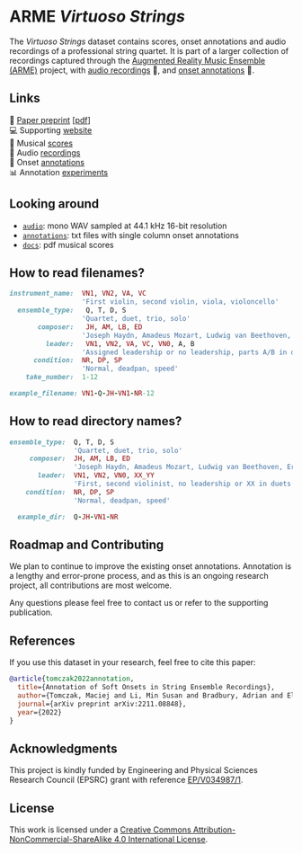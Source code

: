 # ARME *Virtuoso Strings*

The *Virtuoso Strings* dataset contains scores, onset annotations and audio recordings of a professional string quartet. It is part of a larger collection of recordings captured through the [Augmented Reality Music Ensemble (ARME)](https://arme-project.co.uk/) project, with [audio recordings](./audio/) :violin:, and [onset annotations](./annotations/) :memo:.

## Links

:microscope: [Paper preprint](http://128.84.21.203/abs/2211.08848) [[pdf](http://128.84.21.203/pdf/2211.08848)]  
:computer: Supporting [website](https://arme-project.co.uk/demos/virtuoso-strings)  
:musical_score: Musical [scores](/docs/scores/)  
:musical_note: Audio [recordings](https://github.com/arme-project/virtuoso-strings/releases)  
:memo: Onset [annotations](/annotations/)  
:bar_chart: Annotation [experiments](https://github.com/arme-project/haydn-annotation-dataset)  

## Looking around
* [`audio`](/audio/): mono WAV sampled at 44.1 kHz 16-bit resolution
* [`annotations`](/annotations/): txt files with single column onset annotations
* [`docs`](/docs/scores/): pdf musical scores

## How to read filenames?

```ruby
instrument_name:  VN1, VN2, VA, VC
                  'First violin, second violin, viola, violoncello'
  ensemble_type:   Q, T, D, S
                  'Quartet, duet, trio, solo'
       composer:   JH, AM, LB, ED
                  'Joseph Haydn, Amadeus Mozart, Ludwig van Beethoven, Ernő Dohnányi'
         leader:   VN1, VN2, VA, VC, VN0, A, B
                  'Assigned leadership or no leadership, parts A/B in duets'
      condition:  NR, DP, SP
                  'Normal, deadpan, speed'
    take_number:  1-12

example_filename: VN1-Q-JH-VN1-NR-12
```

## How to read directory names?

```ruby
ensemble_type:  Q, T, D, S
                'Quartet, duet, trio, solo'
     composer:  JH, AM, LB, ED
                'Joseph Haydn, Amadeus Mozart, Ludwig van Beethoven, Ernő Dohnányi'
       leader:  VN1, VN2, VN0, XX_YY
                'First, second violinist, no leadership or XX in duets'
    condition:  NR, DP, SP
                'Normal, deadpan, speed'

  example_dir:  Q-JH-VN1-NR 
```

## Roadmap and Contributing
We plan to continue to improve the existing onset annotations. Annotation is a lengthy and error-prone process, and as this is an ongoing research project, all contributions are most welcome.

Any questions please feel free to contact us or refer to the supporting publication. 

## References
If you use this dataset in your research, feel free to cite this paper:

```bibtex
@article{tomczak2022annotation,
  title={Annotation of Soft Onsets in String Ensemble Recordings}, 
  author={Tomczak, Maciej and Li, Min Susan and Bradbury, Adrian and Elliott, Mark and Stables, Ryan and Witek, Maria and Goodman, Tom and Abdlkarim, Diar and Di Luca, Massimiliano and Wing, Alan and Hockman, Jason},
  journal={arXiv preprint arXiv:2211.08848},
  year={2022}
}
```

## Acknowledgments
This project is kindly funded by Engineering and Physical Sciences Research Council (EPSRC) grant with reference [EP/V034987/1](https://gow.epsrc.ukri.org/NGBOViewGrant.aspx?GrantRef=EP/V034987/1). 

## License
This work is licensed under a [Creative Commons Attribution-NonCommercial-ShareAlike 4.0 International License](https://creativecommons.org/licenses/by-nc-sa/4.0/).
